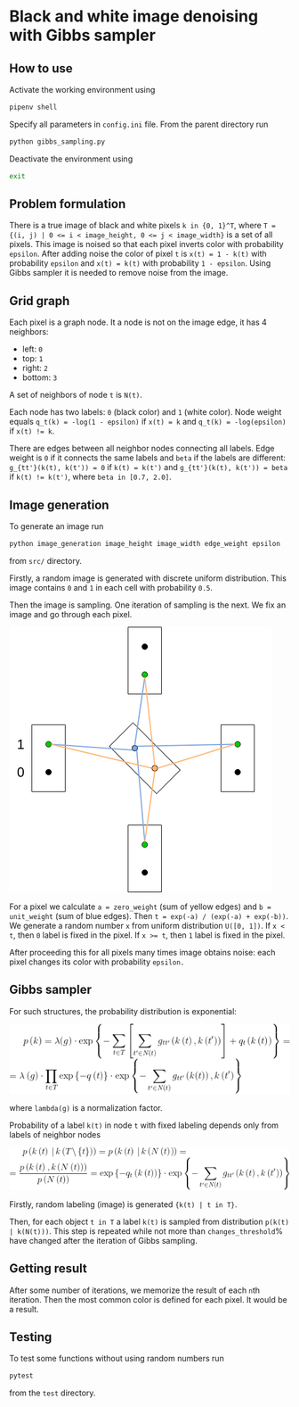# Black and white image denoising with Gibbs sampler

## How to use

Activate the working environment using

```bash
pipenv shell
```

Specify all parameters in `config.ini` file.
From the parent directory run

```bash
python gibbs_sampling.py
```

Deactivate the environment using

```bash
exit
```

## Problem formulation

There is a true image of black and white pixels `k in {0, 1}^T`,
where `T = {(i, j) | 0 <= i < image_height, 0 <= j < image_width}`
is a set of all pixels.
This image is noised so that each pixel inverts color with probability `epsilon`.
After adding noise the color of pixel `t` is
`x(t) = 1 - k(t)` with probability `epsilon` and
`x(t) = k(t)` with probability `1 - epsilon`.
Using Gibbs sampler it is needed to remove noise from the image.

## Grid graph

Each pixel is a graph node.
It a node is not on the image edge, it has 4 neighbors:
- left: `0`
- top: `1`
- right: `2`
- bottom: `3`

A set of neighbors of node `t` is `N(t)`.

Each node has two labels: `0` (black color) and `1` (white color).
Node weight equals `q_t(k) = -log(1 - epsilon)` if `x(t) = k` and
`q_t(k) = -log(epsilon)` if `x(t) != k`.

There are edges between all neighbor nodes connecting all labels.
Edge weight is `0` if it connects the same labels and
`beta` if the labels are different:
`g_{tt'}(k(t), k(t')) = 0` if `k(t) = k(t')` and
`g_{tt'}(k(t), k(t')) = beta` if `k(t) != k(t')`, where `beta in [0.7, 2.0]`.

## Image generation

To generate an image run
```bash
python image_generation image_height image_width edge_weight epsilon
```
from `src/` directory.

Firstly, a random image is generated with discrete uniform distribution.
This image contains `0` and `1` in each cell with probability `0.5`.

Then the image is sampling.
One iteration of sampling is the next.
We fix an image and go through each pixel.

![Alt text](images/image_sampling.png)

For a pixel we calculate `a = zero_weight` (sum of yellow edges)
and `b = unit_weight` (sum of blue edges).
Then `t = exp(-a) / (exp(-a) + exp(-b))`.
We generate a random number `x` from uniform distribution `U([0, 1])`.
If `x < t`, then `0` label is fixed in the pixel.
If `x >= t`, then `1` label is fixed in the pixel.

After proceeding this for all pixels many times image obtains noise:
each pixel changes its color with probability `epsilon.`

## Gibbs sampler

For such structures, the probability distribution is exponential:

![Alt text](images/exponential_distribution.png)

where `lambda(g)` is a normalization factor.

Probability of a label `k(t)` in node `t`
with fixed labeling depends only from labels of neighbor nodes

![Alt text](images/label_probability.png)

Firstly, random labeling (image) is generated `{k(t) | t in T}`.

Then, for each object `t in T` a label `k(t)` is sampled from distribution `p(k(t) | k(N(t)))`.
This step is repeated while not more than `changes_threshold`% have changed
after the iteration of Gibbs sampling.

## Getting result

After some number of iterations, we memorize the result of each `n`th iteration.
Then the most common color is defined for each pixel.
It would be a result.

## Testing

To test some functions without using random numbers run
```bash
pytest
```
from the `test` directory.
